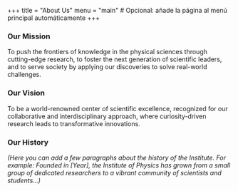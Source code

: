 +++
title = "About Us"
menu = "main" # Opcional: añade la página al menú principal automáticamente
+++

### Our Mission

To push the frontiers of knowledge in the physical sciences through cutting-edge research, to foster the next generation of scientific leaders, and to serve society by applying our discoveries to solve real-world challenges.

### Our Vision

To be a world-renowned center of scientific excellence, recognized for our collaborative and interdisciplinary approach, where curiosity-driven research leads to transformative innovations.

### Our History

_(Here you can add a few paragraphs about the history of the Institute. For example: Founded in [Year], the Institute of Physics has grown from a small group of dedicated researchers to a vibrant community of scientists and students...)_
